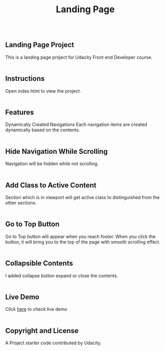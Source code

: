 <h1 align="center">
    Landing Page
</h1>
<br><br>

## Landing Page Project
This is a landing page project for Udacity Front end Developer course.<br/><br/>

## Instructions
Open index.html to view the project.<br/><br/>

## Features
Dynamically Created Navigations
Each navigation items are created dynamically based on the contents.<br/><br/>

## Hide Navigation While Scrolling
Navigation will be hidden while not scrolling.<br/><br/>

## Add Class to Active Content
Section which is in viewport will get active class to distinguished from the other sections.<br/><br/>

## Go to Top Button
Go to Top button will appear when you reach footer. When you click the button, it will bring you to the top of the page with smooth scrolling effect.<br/><br/>

## Collapsible Contents
I added collapse button expand or close the contents.<br/><br/>

## Live Demo
Click [here](https://jinakim77.github.io/landing-page/) to check live demo<br/><br/>

## Copyright and License
A Project starter code contributed by Udacity.<br/><br/>